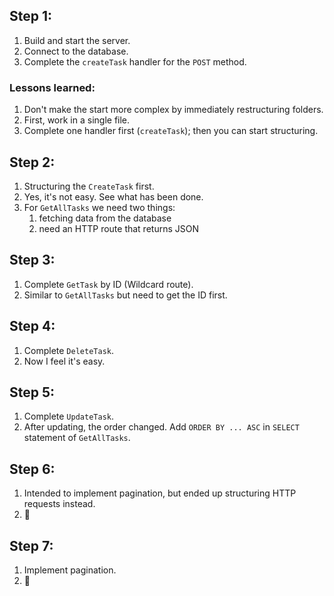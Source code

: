 
## Step 1:
1. Build and start the server.
2. Connect to the database.
3. Complete the `createTask` handler for the `POST` method.

### Lessons learned:
1. Don't make the start more complex by immediately restructuring folders.
2. First, work in a single file.
3. Complete one handler first (`createTask`); then you can start structuring.

## Step 2:
1. Structuring the `CreateTask` first.
2. Yes, it's not easy. See what has been done.
3. For `GetAllTasks` we need two things:
    1. fetching data from the database 
    2. need an HTTP route that returns JSON

## Step 3:
1. Complete `GetTask` by ID (Wildcard route).
2. Similar to `GetAllTasks` but need to get the ID first.

## Step 4:
1. Complete `DeleteTask`.
2. Now I feel it's easy.

## Step 5:
1. Complete `UpdateTask`.
2. After updating, the order changed. Add `ORDER BY ... ASC` in `SELECT` statement of `GetAllTasks`.

## Step 6:
1. Intended to implement pagination, but ended up structuring HTTP requests instead.
2. 🥵

## Step 7:
1. Implement pagination.
2. 🎯


